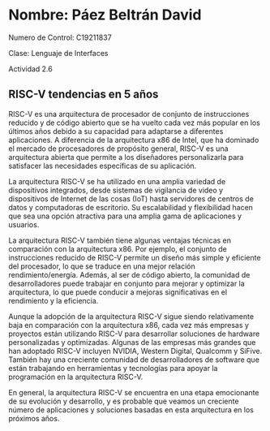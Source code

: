 
# Nombre: Páez Beltrán David
Numero de Control: C19211837

Clase: Lenguaje de Interfaces

Actividad 2.6
## RISC-V tendencias en 5 años

RISC-V es una arquitectura de procesador de conjunto de instrucciones reducido y de código abierto que se ha vuelto cada vez más popular en los últimos años debido a su capacidad para adaptarse a diferentes aplicaciones. A diferencia de la arquitectura x86 de Intel, que ha dominado el mercado de procesadores de propósito general, RISC-V es una arquitectura abierta que permite a los diseñadores personalizarla para satisfacer las necesidades específicas de su aplicación.

La arquitectura RISC-V se ha utilizado en una amplia variedad de dispositivos integrados, desde sistemas de vigilancia de video y dispositivos de Internet de las cosas (IoT) hasta servidores de centros de datos y computadoras de escritorio. Su escalabilidad y flexibilidad hacen que sea una opción atractiva para una amplia gama de aplicaciones y usuarios.

La arquitectura RISC-V también tiene algunas ventajas técnicas en comparación con la arquitectura x86. Por ejemplo, el conjunto de instrucciones reducido de RISC-V permite un diseño más simple y eficiente del procesador, lo que se traduce en una mejor relación rendimiento/energía. Además, al ser de código abierto, la comunidad de desarrolladores puede trabajar en conjunto para mejorar y optimizar la arquitectura, lo que puede conducir a mejoras significativas en el rendimiento y la eficiencia.

Aunque la adopción de la arquitectura RISC-V sigue siendo relativamente baja en comparación con la arquitectura x86, cada vez más empresas y proyectos están utilizando RISC-V para desarrollar soluciones de hardware personalizadas y optimizadas. Algunas de las empresas más grandes que han adoptado RISC-V incluyen NVIDIA, Western Digital, Qualcomm y SiFive. También hay una creciente comunidad de desarrolladores de software que están trabajando en herramientas y tecnologías para apoyar la programación en la arquitectura RISC-V.

En general, la arquitectura RISC-V se encuentra en una etapa emocionante de su evolución y desarrollo, y es probable que veamos un creciente número de aplicaciones y soluciones basadas en esta arquitectura en los próximos años.
